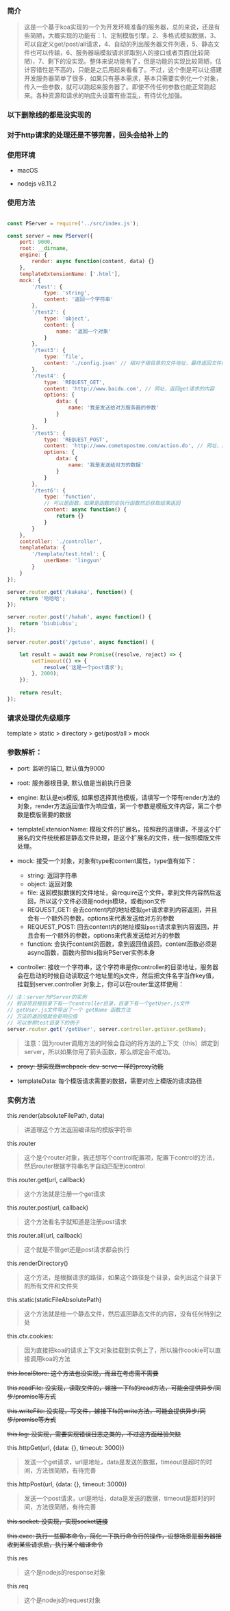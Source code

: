 ### 简介

> 这是一个基于koa实现的一个为开发环境准备的服务器，总的来说，还是有些简陋，大概实现的功能有：1、定制模版引擎，2、多格式模拟数据，3、可以自定义get/post/all请求，4、自动的列出服务器文件列表，5、静态文件也可以传输，6、服务器端模拟请求抓取别人的接口或者页面(比较简陋)，7、剩下的没实现。整体来说功能有了，但是功能的实现比较简陋，估计容错性是不高的，只能是之后用起来看看了。不过，这个倒是可以让搭建开发服务器简单了很多，如果只有基本需求，基本只需要实例化一个对象，传入一些参数，就可以跑起来服务器了。即使不传任何参数也能正常跑起来。各种资源和请求的响应头设置有些混乱，有待优化加强。

### 以下删除线的都是没实现的

### 对于http请求的处理还是不够完善，回头会给补上的

### 使用环境 

- macOS 

- nodejs  v8.11.2

### 使用方法

```js

const PServer = require('../src/index.js');

const server = new PServer({
    port: 9000,
    root: __dirname,
    engine: {
        render: async function(content, data) {}
    },
    templateExtensionName: ['.html'],
    mock: {
        '/test': {
            type: 'string',
            content: '返回一个字符串'
        },
        '/test2': {
            type: 'object',
            content: {
                name: '返回一个对象'
            }
        },
        '/test3': {
            type: 'file',
            content: './config.json' // 相对于根目录的文件地址，最终返回文件内容
        },
        '/test4': {
            type: 'REQUEST_GET',
            content: 'http://www.baidu.com', // 网址，返回get请求的内容
            options: {
                data: {
                    name: '我是发送给对方服务器的参数'
                }
            }
        },
        '/test5': {
            type: 'REQUEST_POST',
            content: 'http://www.cometopostme.com/action.do', // 网址，返回post请求的内容，前提是人家支持获取数据哦
            options: {
                data: {
                    name: '我是发送给对方的数据'
                }
            }
        },
        '/test6': {
            type: 'function',
            // 可以是函数，如果是函数的会执行函数然后获取结果返回
            content: async function() {
                return {}
            }
        }
    },
    controller: './controller',
    templateData: {
        '/template/test.html': {
            userName: 'lingyun'
        }
    }
});

server.router.get('/kakaka', function() {
    return '哈哈哈';
});

server.router.post('/hahah', async function() {
    return 'biubiubiu';
});

server.router.post('/getuse', async function() {

    let result = await new Promise((resolve, reject) => {
        setTimeout(() => {
            resolve('这是一个post请求');
        }, 2000);
    });
    
    return result;
});

```

### 请求处理优先级顺序

template > static > directory > get/post/all > mock

### 参数解析：

- port: 监听的端口, 默认值为9000

- root: 服务器根目录, 默认值是当前执行目录

- engine: 默认是ejs模版, 如果想选择其他模版，请填写一个带有render方法的对象，render方法返回值作为响应值，第一个参数是模版文件内容，第二个参数是模版需要的数据

- templateExtensionName: 模板文件的扩展名，按照我的道理讲，不是这个扩展名的文件统统都是静态文件处理，是这个扩展名的文件，统一按照模版文件处理。

- mock: 接受一个对象，对象有type和content属性，type值有如下：
    - string: 返回字符串
    - object: 返回对象
    - file: 返回模拟数据的文件地址，会require这个文件，拿到文件内容然后返回，所以这个文件必须是nodejs模块，或者json文件
    - REQUEST_GET: 会去content内的地址模拟`get`请求拿到内容返回，并且会有一个额外的参数，options来代表发送给对方的参数
    - REQUEST_POST: 回去content内的地址模拟`post`请求拿到内容返回，并且会有一个额外的参数，options来代表发送给对方的参数
    - function: 会执行content的函数，拿到返回值返回，content函数必须是async函数，函数内部this指向PServer实例本身

- controller: 接收一个字符串，这个字符串是你controller的目录地址，服务器会在启动的时候自动读取这个地址里的js文件，然后把文件名字当作key值，挂载到server.controller 对象上，你可以在router里这样使用：
```js
// 注：server为PServer的实例
// 假设项目根目录下有一个controller目录，目录下有一个getUser.js文件
// getUser.js文件导出了一个 getName 函数方法
// 方法的返回值就会是响应值
// 可以参照test目录下的例子
server.router.get('/getUser', server.controller.getUser.getName);
```
> 注意：因为router调用方法的时候会自动的将方法的上下文（this）绑定到server，所以如果你用了箭头函数，那么绑定会不成功。

- ~~proxy: 想实现跟webpack-dev-serve一样的proxy功能~~

- templateData: 每个模版请求需要的数据，需要对应上模版的请求路径


### 实例方法

this.render(absoluteFilePath, data)

> 讲道理这个方法返回编译后的模版字符串

this.router

> 这个是个router对象，我还想写个control配置项，配置下control的方法，然后router根据字符串名字自动匹配到control

this.router.get(url, callback)

> 这个方法就是注册一个get请求

this.router.post(url, callback)

> 这个方法看名字就知道是注册post请求

this.router.all(url, callback)

> 这个就是不管get还是post请求都会执行

this.renderDirectory()

> 这个方法，是根据请求的路径，如果这个路径是个目录，会列出这个目录下的所有文件和文件夹

this.static(staticFileAbsolutePath)

> 这个方法就是给一个静态文件，然后返回静态文件的内容，没有任何特别之处

this.ctx.cookies:

> 因为直接把koa的请求上下文对象挂载到实例上了，所以操作cookie可以直接调用koa的方法

~~this.localStore: 这个方法也没实现，而且在考虑需不需要~~

~~this.readFile: 没实现，读取文件的，嫁接一下fs的read方法，可能会提供异步/同步/promise等方式~~

~~this.writeFile: 没实现，写文件，嫁接下fs的write方法，可能会提供异步/同步/promise等方式~~

~~this.log: 没实现，需要实现错误日志之类的，不过这方面经验欠缺~~

this.httpGet(url, {data: {}, timeout: 3000})

> 发送一个get请求，url是地址，data是发送的数据，timeout是超时的时间，方法很简陋，有待完善

this.httpPost(url, {data: {}, timeout: 3000})

> 发送一个post请求，url是地址，data是发送的数据，timeout是超时的时间，方法很简陋，有待完善 

~~this.socket: 没实现，实现socket链接~~

~~this.exec: 执行一些脚本命令，简化一下执行命令行的操作，设想场景是服务器接收到某些请求后，执行某个编译命令~~

this.res

> 这个是nodejs的response对象

this.req

> 这个是nodejs的request对象